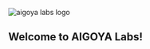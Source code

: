 ![aigoya labs logo](https://github.com/aigoya-labs/.github-private/assets/107979804/66aef2ee-d5c4-4879-933b-e285edc0b254)

## Welcome to AIGOYA Labs!

